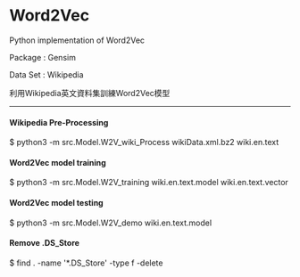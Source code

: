 # Word2Vec


Python implementation of Word2Vec

Package : Gensim 

Data Set : Wikipedia 

利用Wikipedia英文資料集訓練Word2Vec模型

---

#### Wikipedia Pre-Processing 

$ python3 -m src.Model.W2V_wiki_Process wikiData.xml.bz2 wiki.en.text

#### Word2Vec model training

$ python3 -m src.Model.W2V_training wiki.en.text.model wiki.en.text.vector

#### Word2Vec model testing

$ python3 -m src.Model.W2V_demo wiki.en.text.model

#### Remove .DS_Store

$ find . -name '*.DS_Store' -type f -delete